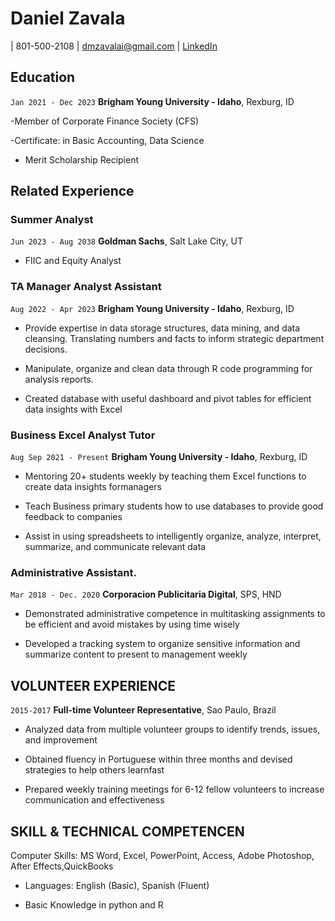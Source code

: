 

# Daniel Zavala 


<div id="webaddress">

|  801-500-2108</a>
| dmzavalai@gmail.com</a>
| <a href="https://www.linkedin.com/in/dzavalai/">LinkedIn</a>

</div>

<!-- https://www.monique.tech/the-art-of-markdown -->

## Education
`Jan 2021 - Dec 2023`
__Brigham Young University - Idaho__, Rexburg, ID

-Member of Corporate Finance Society (CFS)

-Certificate: in Basic Accounting, Data Science

- Merit Scholarship Recipient


## Related Experience

### Summer Analyst

`Jun 2023 - Aug 2038`
__Goldman Sachs__, Salt Lake City, UT

- FIIC and Equity Analyst

### TA Manager Analyst Assistant

`Aug 2022 - Apr 2023`
__Brigham Young University - Idaho__, Rexburg, ID

- Provide expertise in data storage structures, data mining, and data cleansing. Translating numbers and facts to inform strategic department decisions.

- Manipulate, organize and clean data through R code programming for analysis reports.

- Created database with useful dashboard and pivot tables for efficient data insights with Excel


### Business Excel Analyst Tutor

`Aug Sep 2021 - Present`
__Brigham Young University - Idaho__, Rexburg, ID

- Mentoring 20+ students weekly by teaching them Excel functions to create data insights formanagers

- Teach Business primary students how to use databases to provide good feedback to companies 

- Assist in using spreadsheets to intelligently organize, analyze, interpret, summarize, and communicate
 relevant data

### Administrative Assistant.

`Mar 2018 - Dec. 2020`
__Corporacion Publicitaria Digital__, SPS, HND

- Demonstrated administrative competence in multitasking assignments to be efficient and avoid mistakes by using time wisely

- Developed a tracking system to organize sensitive information and summarize content to present to management weekly



## VOLUNTEER EXPERIENCE

`2015-2017`
__Full-time Volunteer Representative__, Sao Paulo, Brazil

- Analyzed data from multiple volunteer groups to identify trends, issues, and improvement

- Obtained fluency in Portuguese within three months and devised strategies to help others learnfast

- Prepared weekly training meetings for 6-12 fellow volunteers to increase communication and
 effectiveness


## SKILL & TECHNICAL COMPETENCEN

Computer Skills: MS Word, Excel, PowerPoint, Access, Adobe Photoshop, After Effects,QuickBooks
- Languages: English (Basic), Spanish (Fluent)

- Basic Knowledge in python and R



<!-- ### Footer

Last updated: May 2013 -->


